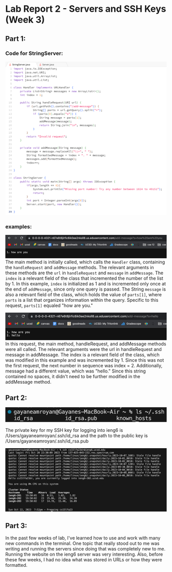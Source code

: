 # Lab Report 2 - Servers and SSH Keys (Week 3)
## Part 1:
### Code for StringServer:
![Image](lab2-code.png)

### examples:
![Image](lab2-ex1.png)
The main method is initially called, which calls the ```Handler``` class, containing the ```handleRequest``` and ```addMessage``` methods. The relevant arguments in these methods are the ```url``` in ```handleRequest``` and ```message``` in ```addMessage```. The ```index``` is a relevant field of the class that incremented the number of the list by 1. In this example, ```index``` is initialized as 1 and is incremented only once at the end of ```addMessage```, since only one query is passed. The String ```message``` is also a relevant field of the class, which holds the value of ```parts[1]```, where ```parts``` is a list that organizes information within the query. Specific to this request, ```parts[1]``` equaled "how are you."

![Image](lab2-ex2.png)
In this request, the main method, handleRequest, and addMessage methods were all called. The relevant arguments were the url in handleRequest and message in addMessage. The index is a relevant field of the class, which was modified in this example and was incremented by 1. Since this was not the first request, the next number in sequence was index = 2. Additionally, message had a different value, which was "hello." Since this string contained no spaces, it didn't need to be further modified in the addMessage method.

## Part 2:
![Image](labreport2-2.1.png)

The private key for my SSH key for logging into ieng6 is /Users/gayaneamroyan/.ssh/id_rsa and the path to the public key is /Users/gayaneamroyan/.ssh/id_rsa.pub

![Image](labreport2-2.2.png)

## Part 3:
In the past few weeks of lab, I've learned how to use and work with many new commands in the terminal. One topic that really stood out to me was writing and running the servers since doing that was completely new to me. Running the website on the ieng6 server was very interesting. Also, before these few weeks, I had no idea what was stored in URLs or how they were formatted. 
